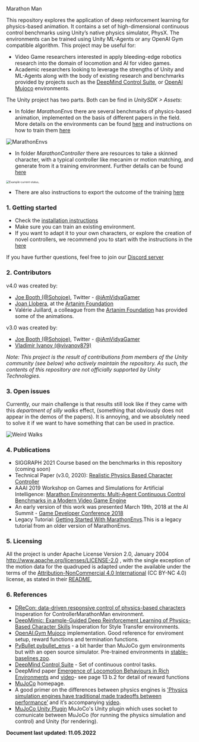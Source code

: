 Marathon Man

This repository explores the application of deep reinforcement learning for physics-based animation.  It contains a set of high-dimensional continuous control benchmarks using Unity’s native physics simulator, PhysX. The environments can be trained using Unity ML-Agents or any OpenAI Gym compatible algorithm. This project may be useful for:

* Video Game researchers interested in apply bleeding-edge robotics research into the domain of locomotion and AI for video games.
* Academic researchers looking to leverage the strengths of Unity and ML-Agents along with the body of existing research and benchmarks provided by projects such as the [DeepMind Control Suite](https://github.com/deepmind/dm_control), or [OpenAI Mujoco](http://gym.openai.com/envs/#mujoco) environments.

The Unity project has two parts. Both can be find in *UnitySDK > Assets*: 

- In folder *MarathonEnvs* there are several benchmarks of physics-based animation, implemented on the basis of different papers in the field. More details on the environments can be found [here](./marathon-environments-intro.html) and instructions on how to train them [here](marathon-environments-training.md)

![MarathonEnvs](images/MarathonEnvsBanner.gif)

- In folder *MarathonController* there are  resources to take a skinned character, with a typical controller like mecanim or motion matching, and generate from it a training environment. Further details can be found  [here](marathon-controller-training.md)

<img src="./img/trained-with-automatic-constraint-parsing.gif" alt="Example-current-status," style="zoom:50%;" />

- There are also instructions to export the outcome of the training [here](export-outcome.md)

### 1. Getting started

- Check the [installation instructions](installation.md)
- Make sure you can train an existing environment.
- If you want to adapt it to your own characters, or explore the creation of novel controllers, we recommend you to start with the instructions in the  [here](marathon-controller-training.md)

If you have further questions, feel free to join our [Discord server](https://discord.gg/MPEbHPP) 

### 2. Contributors

v4.0 was created by:

* [Joe Booth (@Sohojoe)](https://github.com/Sohojoe), Twitter - [@iAmVidyaGamer](https://twitter.com/iAmVidyaGamer)
* [Joan Llobera](joanllobera.github.io/), at the [Artanim Foundation](www.artanim.ch)
* Valérie Juillard, a colleague from the [Artanim Foundation](www.artanim.ch) has provided some of the animations.

v3.0 was created by:

* [Joe Booth (@Sohojoe)](https://github.com/Sohojoe), Twitter - [@iAmVidyaGamer](https://twitter.com/iAmVidyaGamer)
* [Vladimir Ivanov (@vivanov879)](https://github.com/vivanov879)

*Note: This project is the result of contributions from members of the Unity community (see below) who actively maintain the repository. As such, the contents of this repository are not officially supported by Unity Technologies.*

### 3. Open issues

Currently, our main challenge is that results still look like if they came with this *department of silly walks* effect, (something that  obviously does not appear in the demos of the papers). It is annoying, and we absolutely need to solve it if we want to have something that can be used in practice. 

![Weird Walks](./img/marathon-man-silly-walks.gif)

### 4. Publications

* SIGGRAPH 2021 Course based on the benchmarks in this repository (coming soon)
* Technical Paper (v3.0, 2020): [Realistic Physics Based Character Controller](https://arxiv.org/abs/2006.07508)
* AAAI 2019 Workshop on Games and Simulations for Artificial Intelligence: [Marathon Environments: Multi-Agent Continuous Control Benchmarks in a Modern Video Game Engine](https://arxiv.org/abs/1902.09097)
* An early version of this work was presented March 19th, 2018 at the AI Summit - [Game Developer Conference 2018](http://schedule.gdconf.com/session/beyond-bots-making-machine-learning-accessible-and-useful/856147)
* Legacy Tutorial: [Getting Started With MarathonEnvs](https://towardsdatascience.com/gettingstartedwithmarathonenvs-v0-5-0a-c1054a0b540c).This is a legacy tutorial from an older version of MarathonEnvs. 

### 5. Licensing

All the project is under Apache License Version 2.0, January 2004  http://www.apache.org/licenses/LICENSE-2.0 , with the single exception of the motion data for the quadruped is adapted under the available under the terms of the  [Attribution-NonCommercial 4.0 International](https://creativecommons.org/licenses/by-nc/4.0/legalcode) (CC BY-NC 4.0) license, as stated in their [README](https://github.com/sebastianstarke/AI4Animation), 

### 6. References

* [DReCon: data-driven responsive control of physics-based characters](https://dl.acm.org/doi/10.1145/3355089.3356536) Insperation for ControllerMarathonMan environment.
* [DeepMimic: Example-Guided Deep Reinforcement Learning of Physics-Based Character Skills](https://arxiv.org/abs/1804.02717) Insperation for Style Transfer environments.
* [OpenAI.Gym Mujoco](https://github.com/openai/gym/tree/master/gym/envs/mujoco) implementation. Good reference for enviroment setup, reward functions and termination functions.
* [PyBullet pybullet_envs](https://pybullet.org) - a bit harder than MuJoCo gym environments but with an open source simulator. Pre-trained environments in [stable-baselines zoo](https://github.com/araffin/rl-baselines-zoo).
* [DeepMind Control Suite](https://github.com/deepmind/dm_control) - Set of continuous control tasks.
* DeepMind paper [Emergence of Locomotion Behaviours in Rich Environments](https://arxiv.org/pdf/1707.02286) and [video](https://youtu.be/hx_bgoTF7bs)- see page 13 b.2 for detail of reward functions
* [MuJoCo](http://www.mujoco.org) homepage.
* A good primer on the differences between physics engines is ['Physics simulation engines have traditional made tradeoffs between performance’](https://homes.cs.washington.edu/~todorov/papers/ErezICRA15.pdf) and it’s accompanying [video](https://homes.cs.washington.edu/~todorov/media/ErezICRA15.mp4).
* [MuJoCo Unity Plugin](http://www.mujoco.org/book/unity.html) MuJoCo's Unity plugin which uses socket to comunicate between MuJoCo (for running the physics simulation and control) and Unity (for rendering).

**Document last updated: 11.05.2022**
